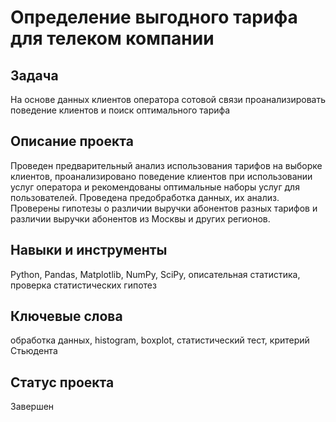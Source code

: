 # Определение выгодного тарифа для телеком компании

## Задача

На основе данных клиентов оператора сотовой связи проанализировать поведение клиентов и поиск оптимального тарифа

## Описание проекта

Проведен предварительный анализ использования тарифов на выборке клиентов,
проанализировано поведение клиентов при использовании услуг оператора и
рекомендованы оптимальные наборы услуг для пользователей. Проведена предобработка
данных, их анализ. Проверены гипотезы о различии выручки абонентов разных тарифов и
различии выручки абонентов из Москвы и других регионов.

## Навыки и инструменты

Python, Pandas, Matplotlib, NumPy, SciPy, описательная статистика, проверка статистических гипотез

## Ключевые слова

обработка данных, histogram, boxplot, статистический тест, критерий Стьюдента

## Статус проекта

Завершен
